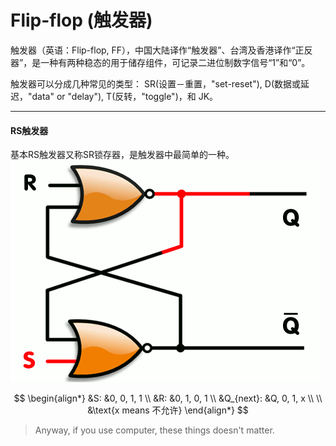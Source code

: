 # Flip-flop (触发器)

触发器（英语：Flip-flop, FF），中国大陆译作“触发器”、台湾及香港译作“正反器”，是一种有两种稳态的用于储存组件，可记录二进位制数字信号“1”和“0”。

触发器可以分成几种常见的类型： SR(设置－重置，"set-reset"), D(数据或延迟，"data" or "delay"), T(反转，"toggle")，和 JK。

___

#### RS触发器

基本RS触发器又称SR锁存器，是触发器中最简单的一种。
![](assets/Flip-flop_RS.png)

$$
\begin{align*}
&S: &0, 0, 1, 1
\\
&R: &0, 1, 0, 1
\\
&Q_{next}: &Q, 0, 1, x
\\ \\
&\text{x means 不允许}
\end{align*}
$$

> Anyway, if you use computer, these things doesn't matter.
